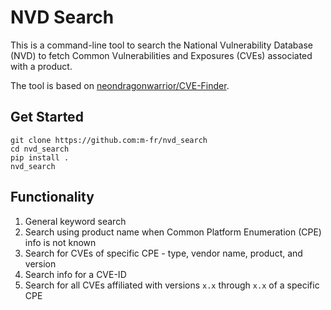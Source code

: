 # NVD Search

This is a command-line tool to search the National Vulnerability Database (NVD) to fetch Common Vulnerabilities and Exposures (CVEs) associated with a product.

The tool is based on [neondragonwarrior/CVE-Finder](https://github.com/neondragonwarrior/CVE-Finder).

## Get Started

```shell
git clone https://github.com:m-fr/nvd_search
cd nvd_search
pip install .
nvd_search
```

## Functionality

1. General keyword search
2. Search using product name when Common Platform Enumeration (CPE) info is not known
3. Search for CVEs of specific CPE - type, vendor name, product, and version
4. Search info for a CVE-ID
5. Search for all CVEs affiliated with versions `x.x` through `x.x` of a specific CPE
